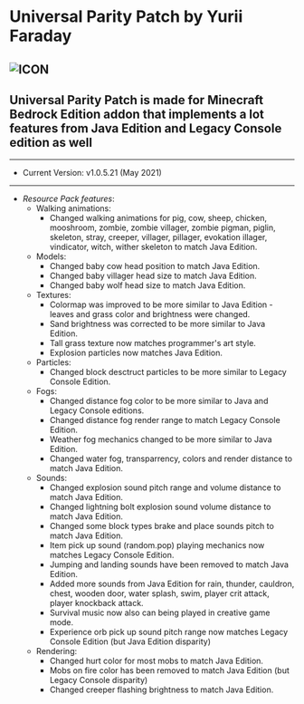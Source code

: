 # Universal Parity Patch by Yurii Faraday
![ICON](https://i114.fastpic.ru/big/2021/0502/37/e981b7eeafba65a6ae511704a61eb437.jpg)
-----------------------------
Universal Parity Patch is made for Minecraft Bedrock Edition addon that implements a lot features from Java Edition and Legacy Console edition as well
-----------------------------

-----------------------------
* Current Version: v1.0.5.21 (May 2021)
-----------------------------
* _Resource Pack features_:
    * Walking animations:
        - Changed walking animations for pig, cow, sheep, chicken, mooshroom, zombie, zombie villager, zombie pigman, piglin, skeleton, stray, creeper, villager, pillager, evokation illager, vindicator, witch, wither skeleton to match Java Edition.
    * Models:
         - Changed baby cow head position to match Java Edition.
         - Changed baby villager head size to match Java Edition.
         - Changed baby wolf head size to match Java Edition.
    * Textures:
         - Colormap was improved to be more similar to Java Edition - leaves and grass color and brightness were changed.
         - Sand brightness was corrected to be more similar to Java Edition.
         - Tall grass texture now matches programmer's art style.
         - Explosion particles now matches Java Edition.
    * Particles:
         - Changed block desctruct particles to be more similar to Legacy Console Edition.
    * Fogs:
         - Changed distance fog color to be more similar to Java and Legacy Console editions.
         - Changed distance fog render range to match Legacy Console Edition.
         - Weather fog mechanics changed to be more similar to Java Edition. 
         - Changed water fog, transparrency, colors and render distance to match Java Edition.
    * Sounds:
         - Changed explosion sound pitch range and volume distance to match Java Edition.
         - Changed lightning bolt explosion sound volume distance to match Java Edition.
         - Changed some block types brake and place sounds pitch to match Java Edition.
         - Item pick up sound (random.pop) playing mechanics now matches Legacy Console Edition.
         - Jumping and landing sounds have been removed to match Java Edition.
         - Added more sounds from Java Edition for rain, thunder, cauldron, chest, wooden door, water splash, swim, player crit attack, player knockback attack.
         - Survival music now also can being played in creative game mode.
         - Experience orb pick up sound pitch range now matches Legacy Console Edition (but Java Edition disparity)
    * Rendering:
         - Changed hurt color for most mobs to match Java Edition.
         - Mobs on fire color has been removed to match Java Edition (but Legacy Console disparity)
         - Changed creeper flashing brightness to match Java Edition.
